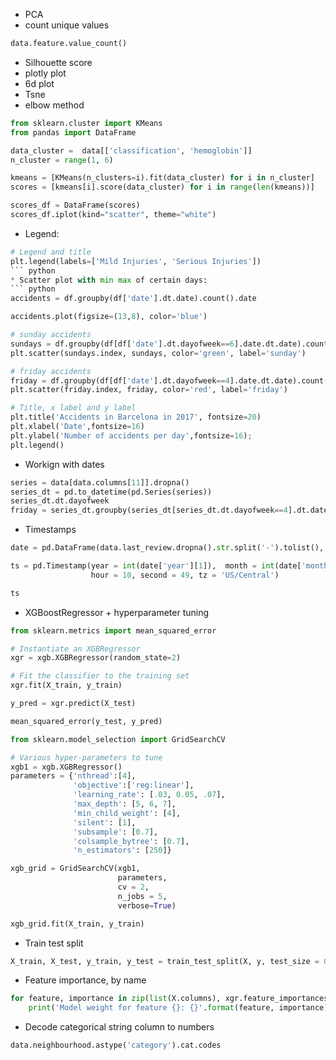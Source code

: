 * PCA
* count unique values
``` python
data.feature.value_count()
``` 
* Silhouette score
* plotly plot
* 6d plot
* Tsne
* elbow method
``` python
from sklearn.cluster import KMeans
from pandas import DataFrame

data_cluster =  data[['classification', 'hemoglobin']]
n_cluster = range(1, 6)

kmeans = [KMeans(n_clusters=i).fit(data_cluster) for i in n_cluster]
scores = [kmeans[i].score(data_cluster) for i in range(len(kmeans))]

scores_df = DataFrame(scores)
scores_df.iplot(kind="scatter", theme="white")
```
* Legend: 
``` python
# Legend and title
plt.legend(labels=['Mild Injuries', 'Serious Injuries'])
``` python
* Scatter plot with min max of certain days: 
``` python
accidents = df.groupby(df['date'].dt.date).count().date

accidents.plot(figsize=(13,8), color='blue')

# sunday accidents
sundays = df.groupby(df[df['date'].dt.dayofweek==6].date.dt.date).count().date
plt.scatter(sundays.index, sundays, color='green', label='sunday')

# friday accidents
friday = df.groupby(df[df['date'].dt.dayofweek==4].date.dt.date).count().date
plt.scatter(friday.index, friday, color='red', label='friday')

# Title, x label and y label
plt.title('Accidents in Barcelona in 2017', fontsize=20)
plt.xlabel('Date',fontsize=16)
plt.ylabel('Number of accidents per day',fontsize=16);
plt.legend()
```
* Workign with dates
```python
series = data[data.columns[11]].dropna()
series_dt = pd.to_datetime(pd.Series(series))
series_dt.dt.dayofweek
friday = series_dt.groupby(series_dt[series_dt.dt.dayofweek==4].dt.date).count()
```
* Timestamps
``` python
date = pd.DataFrame(data.last_review.dropna().str.split('-').tolist(), columns = ['year','month', 'day'])

ts = pd.Timestamp(year = int(date['year'][1]),  month = int(date['month'][1]), day = int(date['day'][1]),  
                  hour = 10, second = 49, tz = 'US/Central')  

ts
```
* XGBoostRegressor + hyperparameter tuning
``` python
from sklearn.metrics import mean_squared_error

# Instantiate an XGBRegressor
xgr = xgb.XGBRegressor(random_state=2)

# Fit the classifier to the training set
xgr.fit(X_train, y_train)

y_pred = xgr.predict(X_test)

mean_squared_error(y_test, y_pred)
```
``` python
from sklearn.model_selection import GridSearchCV

# Various hyper-parameters to tune
xgb1 = xgb.XGBRegressor()
parameters = {'nthread':[4], 
              'objective':['reg:linear'],
              'learning_rate': [.03, 0.05, .07], 
              'max_depth': [5, 6, 7],
              'min_child_weight': [4],
              'silent': [1],
              'subsample': [0.7],
              'colsample_bytree': [0.7],
              'n_estimators': [250]}

xgb_grid = GridSearchCV(xgb1,
                        parameters,
                        cv = 2,
                        n_jobs = 5,
                        verbose=True)

xgb_grid.fit(X_train, y_train)
```

* Train test split
``` python
X_train, X_test, y_train, y_test = train_test_split(X, y, test_size = 0.2, random_state = 10)
```
* Feature importance, by name
``` python
for feature, importance in zip(list(X.columns), xgr.feature_importances_):
    print('Model weight for feature {}: {}'.format(feature, importance))
```
* Decode categorical string column to numbers
``` python
data.neighbourhood.astype('category').cat.codes
```